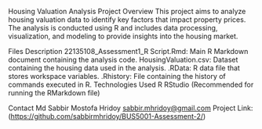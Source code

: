 Housing Valuation Analysis
Project Overview
This project aims to analyze housing valuation data to identify key factors that impact property prices. The analysis is conducted using R and includes data processing, visualization, and modeling to provide insights into the housing market.

Files Description
22135108_Assessment1_R Script.Rmd: Main R Markdown document containing the analysis code.
HousingValuation.csv: Dataset containing the housing data used in the analysis.
.RData: R data file that stores workspace variables.
.Rhistory: File containing the history of commands executed in R.
Technologies Used
R
RStudio (Recommended for running the RMarkdown file)

Contact
Md Sabbir Mostofa Hridoy 
sabbir.mhridoy@gmail.com
Project Link: (https://github.com/sabbirmhridoy/BUS5001-Assessment-2/)
